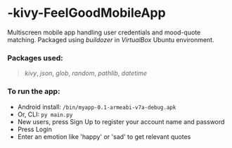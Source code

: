 # -kivy-FeelGoodMobileApp

Multiscreen mobile app handling user credentials and mood-quote matching.
Packaged using *buildozer* in *VirtualBox* Ubuntu environment.

### Packages used:
> *kivy*, *json*, *glob*, *random*, *pathlib*, *datetime*

### To run the app: 
* Android install: `/bin/myapp-0.1-armeabi-v7a-debug.apk`
* Or, CLI: `py main.py`
* New users, press Sign Up to register your account name and password
* Press Login
* Enter an emotion like 'happy' or 'sad' to get relevant quotes
